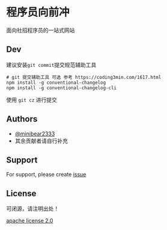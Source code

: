 
# 程序员向前冲

面向社招程序员的一站式网站

## Dev

建议安装`git commit`提交规范辅助工具

```shell
# git 提交辅助工具 可选 参考 https://coding3min.com/1617.html
npm install -g conventional-changelog
npm install -g conventional-changelog-cli
```

使用 `git cz` 进行提交


## Authors

- [@minibear2333](https://github.com/minibear2333)
- 其余贡献者请自行补充


## Support

For support, please create [issue](https://github.com/minibear2333/programmer-go/issues/new)


## License

可闭源，请注明出处！

[apache license 2.0](https://choosealicense.com/licenses/apache-2.0/)

